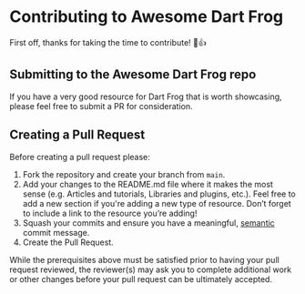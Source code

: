 # Contributing to Awesome Dart Frog

First off, thanks for taking the time to contribute! 🎉👍


## Submitting to the Awesome Dart Frog repo

If you have a very good resource for Dart Frog that is worth showcasing, please feel free to submit a PR for consideration. 


## Creating a Pull Request

Before creating a pull request please:
1. Fork the repository and create your branch from `main`.
2. Add your changes to the README.md file where it makes the most sense (e.g. Articles and tutorials, Libraries and plugins, etc.). Feel free to add a new section if you're adding a new type of resource. Don’t forget to include a link to the resource you’re adding!
3. Squash your commits and ensure you have a meaningful, [semantic](https://www.conventionalcommits.org/en/v1.0.0) commit message.
4. Create the Pull Request.

While the prerequisites above must be satisfied prior to having your pull request reviewed, the reviewer(s) may ask you to complete additional work or other changes before your pull request can be ultimately accepted.

